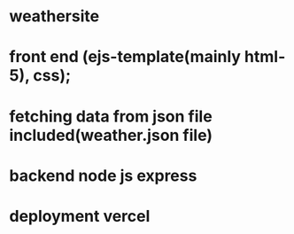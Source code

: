 # weathersite
# front end (ejs-template(mainly html-5), css);
# fetching data from json file included(weather.json file)
# backend node js express 
# deployment vercel
